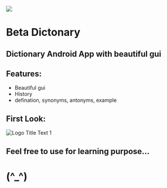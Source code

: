 
![](https://github.com/Helium-He/MyDictonary/blob/master/raw/i.png) 
# Beta Dictonary 

## Dictionary Android App with beautiful gui



## Features: ##
* Beautiful gui
* History
* defination, synonyms, antonyms, example



## First Look: ##

![](https://github.com/Helium-He/MyDictonary/blob/master/raw/screenshots.png "Logo Title Text 1")


## Feel free to use for learning purpose... 
#     (^_^)






